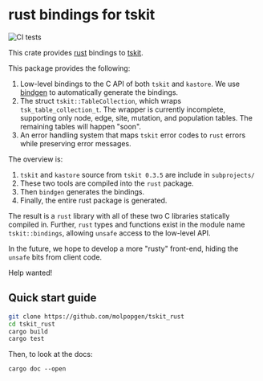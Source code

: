 # rust bindings for tskit

![CI tests](https://github.com/molpopgen/tskit_rust/workflows/CI/badge.svg)

This crate provides [rust](https://www.rust-lang.org/) bindings to [tskit](https://github.com/tskit-dev/tskit).

This package provides the following:

1. Low-level bindings to the C API of both `tskit` and `kastore`.
   We use [bindgen](https://docs.rs/bindgen) to automatically generate the bindings.
2. The struct `tskit::TableCollection`, which wraps
   `tsk_table_collection_t`. The wrapper is currently
   incomplete, supporting only node, edge, site,
   mutation, and population tables.  The remaining
   tables will happen "soon".
3. An error handling system that maps `tskit` error
   codes to `rust` errors while preserving error messages.

The overview is:

1. `tskit` and `kastore` source from `tskit 0.3.5` are include in `subprojects/`
2. These two tools are compiled into the `rust` package.
3. Then `bindgen` generates the bindings.
4. Finally, the entire rust package is generated.

The result is a `rust` library with all of these two C libraries statically compiled in.
Further, `rust` types and functions exist in the module name `tskit::bindings`, allowing `unsafe` access to the low-level API.

In the future, we hope to develop a more "rusty" front-end, hiding the `unsafe` bits from client code.

Help wanted!

## Quick start guide

```sh
git clone https://github.com/molpopgen/tskit_rust
cd tskit_rust
cargo build
cargo test
```

Then, to look at the docs:

```
cargo doc --open
```
